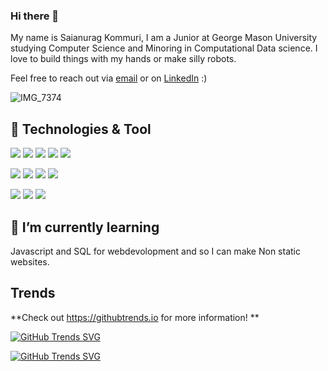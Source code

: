 <!--
**sakomm/sakomm** is a ✨ _special_ ✨ repository because its `README.md` (this file) appears on your GitHub profile.

Here are some ideas to get you started:

- 🔭 I’m currently working on ...
- 🌱 I’m currently learning ...
- 👯 I’m looking to collaborate on ...
- 🤔 I’m looking for help with ...
- 💬 Ask me about ...
- 📫 How to reach me: ...
- 😄 Pronouns: ...
- ⚡ Fun fact: ...
-->

### Hi there 👋

My name is Saianurag Kommuri, I am a Junior at George Mason University studying Computer Science and Minoring in Computational Data science. I love to build things with my hands or make silly robots. 

Feel free to reach out via [email](mailto:sakommuri@gmail.com) or on [LinkedIn](https://www.linkedin.com/in/skommur/) :)

![IMG_7374](https://user-images.githubusercontent.com/55466413/151229127-7f03d7bf-e86a-40c2-9344-6a95fd7aa49c.jpg)

## 🔧 Technologies & Tool

![](https://img.shields.io/badge/Code-Python-blue?style=flat-square&logo=python&logoColor=white)
![](https://img.shields.io/badge/Code-Java-blue?style=flat-square&logo=Java&logoColor=white)
![](https://img.shields.io/badge/Code-C/C++-blue?style=flat-square&logo=C&logoColor=white)
![](https://img.shields.io/badge/Code-R-blue?style=flat-square&logo=R&logoColor=white)
![](https://img.shields.io/badge/Code-HTML/CSS-blue?style=flat-square&logo=html5&logoColor=white) 

![](https://img.shields.io/badge/Library-Selenium-red?style=flat-square&logo=Selenium&logoColor=white) 
![](https://img.shields.io/badge/Library-OpenCV-red?style=flat-square&logo=OpenCV&logoColor=white) 
![](https://img.shields.io/badge/Library-NumPy-red?style=flat-square&logo=NumPy&logoColor=white) 
![](https://img.shields.io/badge/Library-Dplyr-red?style=flat-square&logo=Dplyr&logoColor=white) 

![](https://img.shields.io/badge/Skills-Git-blueviolet?style=flat-square&logo=git&logoColor=white)
![](https://img.shields.io/badge/Skills-GitHub-blueviolet?style=flat-square&logo=github&logoColor=white)
![](https://img.shields.io/badge/Skills-Linux-blueviolet?style=flat-square&logo=linux&logoColor=white)


## 🌱 I’m currently learning

Javascript and SQL for webdevolopment and so I can make Non static websites.

## Trends
**Check out https://githubtrends.io for more information!
**

[![GitHub Trends SVG](https://api.githubtrends.io/user/svg/sakomm/repos?time_range=one_year&include_private=True)](https://githubtrends.io)

[![GitHub Trends SVG](https://api.githubtrends.io/user/svg/sakomm/langs?time_range=one_year&include_private=True&compact=True)](https://githubtrends.io)









